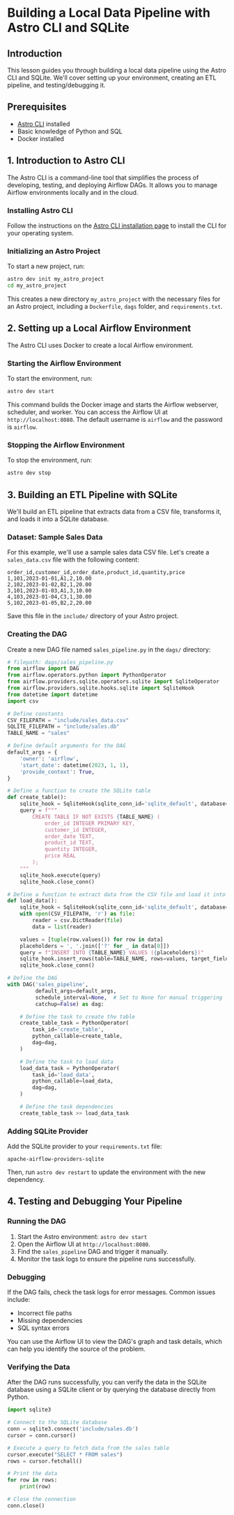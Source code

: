 # Building a Local Data Pipeline with Astro CLI and SQLite

## Introduction

This lesson guides you through building a local data pipeline using the Astro CLI and SQLite. We'll cover setting up your environment, creating an ETL pipeline, and testing/debugging it.

## Prerequisites

- [Astro CLI](https://docs.astronomer.io/astro/install-cli) installed
- Basic knowledge of Python and SQL
- Docker installed

## 1. Introduction to Astro CLI

The Astro CLI is a command-line tool that simplifies the process of developing, testing, and deploying Airflow DAGs. It allows you to manage Airflow environments locally and in the cloud.

### Installing Astro CLI

Follow the instructions on the [Astro CLI installation page](https://docs.astronomer.io/astro/install-cli) to install the CLI for your operating system.

### Initializing an Astro Project

To start a new project, run:

```bash
astro dev init my_astro_project
cd my_astro_project
```

This creates a new directory `my_astro_project` with the necessary files for an Astro project, including a `Dockerfile`, `dags` folder, and `requirements.txt`.

## 2. Setting up a Local Airflow Environment

The Astro CLI uses Docker to create a local Airflow environment.

### Starting the Airflow Environment

To start the environment, run:

```bash
astro dev start
```

This command builds the Docker image and starts the Airflow webserver, scheduler, and worker. You can access the Airflow UI at `http://localhost:8080`. The default username is `airflow` and the password is `airflow`.

### Stopping the Airflow Environment

To stop the environment, run:

```bash
astro dev stop
```

## 3. Building an ETL Pipeline with SQLite

We'll build an ETL pipeline that extracts data from a CSV file, transforms it, and loads it into a SQLite database.

### Dataset: Sample Sales Data

For this example, we'll use a sample sales data CSV file. Let's create a `sales_data.csv` file with the following content:

```csv
order_id,customer_id,order_date,product_id,quantity,price
1,101,2023-01-01,A1,2,10.00
2,102,2023-01-02,B2,1,20.00
3,101,2023-01-03,A1,3,10.00
4,103,2023-01-04,C3,1,30.00
5,102,2023-01-05,B2,2,20.00
```

Save this file in the `include/` directory of your Astro project.

### Creating the DAG

Create a new DAG file named `sales_pipeline.py` in the `dags/` directory:

```python
# filepath: dags/sales_pipeline.py
from airflow import DAG
from airflow.operators.python import PythonOperator
from airflow.providers.sqlite.operators.sqlite import SqliteOperator
from airflow.providers.sqlite.hooks.sqlite import SqliteHook
from datetime import datetime
import csv

# Define constants
CSV_FILEPATH = "include/sales_data.csv"
SQLITE_FILEPATH = "include/sales.db"
TABLE_NAME = "sales"

# Define default arguments for the DAG
default_args = {
    'owner': 'airflow',
    'start_date': datetime(2023, 1, 1),
    'provide_context': True,
}

# Define a function to create the SQLite table
def create_table():
    sqlite_hook = SqliteHook(sqlite_conn_id='sqlite_default', database=SQLITE_FILEPATH)
    query = f"""
        CREATE TABLE IF NOT EXISTS {TABLE_NAME} (
            order_id INTEGER PRIMARY KEY,
            customer_id INTEGER,
            order_date TEXT,
            product_id TEXT,
            quantity INTEGER,
            price REAL
        );
    """
    sqlite_hook.execute(query)
    sqlite_hook.close_conn()

# Define a function to extract data from the CSV file and load it into SQLite
def load_data():
    sqlite_hook = SqliteHook(sqlite_conn_id='sqlite_default', database=SQLITE_FILEPATH)
    with open(CSV_FILEPATH, 'r') as file:
        reader = csv.DictReader(file)
        data = list(reader)

    values = [tuple(row.values()) for row in data]
    placeholders = ', '.join(['?' for _ in data[0]])
    query = f"INSERT INTO {TABLE_NAME} VALUES ({placeholders})"
    sqlite_hook.insert_rows(table=TABLE_NAME, rows=values, target_fields=list(data[0].keys()))
    sqlite_hook.close_conn()

# Define the DAG
with DAG('sales_pipeline',
         default_args=default_args,
         schedule_interval=None,  # Set to None for manual triggering
         catchup=False) as dag:

    # Define the task to create the table
    create_table_task = PythonOperator(
        task_id='create_table',
        python_callable=create_table,
        dag=dag,
    )

    # Define the task to load data
    load_data_task = PythonOperator(
        task_id='load_data',
        python_callable=load_data,
        dag=dag,
    )

    # Define the task dependencies
    create_table_task >> load_data_task
```

### Adding SQLite Provider

Add the SQLite provider to your `requirements.txt` file:

```text
apache-airflow-providers-sqlite
```

Then, run `astro dev restart` to update the environment with the new dependency.

## 4. Testing and Debugging Your Pipeline

### Running the DAG

1.  Start the Astro environment: `astro dev start`
2.  Open the Airflow UI at `http://localhost:8080`.
3.  Find the `sales_pipeline` DAG and trigger it manually.
4.  Monitor the task logs to ensure the pipeline runs successfully.

### Debugging

If the DAG fails, check the task logs for error messages. Common issues include:

- Incorrect file paths
- Missing dependencies
- SQL syntax errors

You can use the Airflow UI to view the DAG's graph and task details, which can help you identify the source of the problem.

### Verifying the Data

After the DAG runs successfully, you can verify the data in the SQLite database using a SQLite client or by querying the database directly from Python.

```python
import sqlite3

# Connect to the SQLite database
conn = sqlite3.connect('include/sales.db')
cursor = conn.cursor()

# Execute a query to fetch data from the sales table
cursor.execute("SELECT * FROM sales")
rows = cursor.fetchall()

# Print the data
for row in rows:
    print(row)

# Close the connection
conn.close()
```
